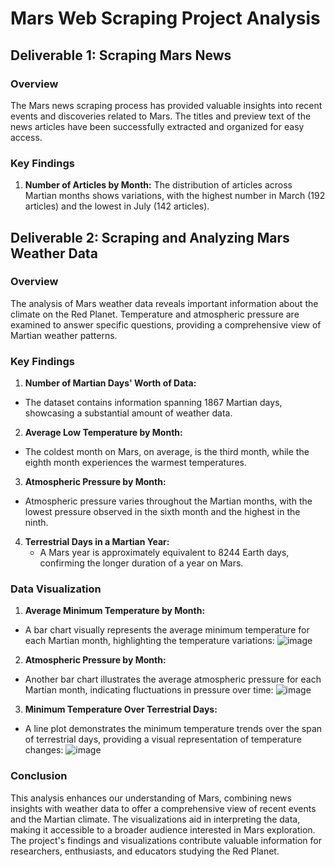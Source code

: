 # Mars Web Scraping Project Analysis
## Deliverable 1: Scraping Mars News
### Overview
The Mars news scraping process has provided valuable insights into recent events and discoveries related to Mars. The titles and preview text of the news articles have been successfully extracted and organized for easy access.

### Key Findings
1. <b>Number of Articles by Month:</b>
The distribution of articles across Martian months shows variations, with the highest number in March (192 articles) and the lowest in July (142 articles).

## Deliverable 2: Scraping and Analyzing Mars Weather Data
### Overview
The analysis of Mars weather data reveals important information about the climate on the Red Planet. Temperature and atmospheric pressure are examined to answer specific questions, providing a comprehensive view of Martian weather patterns.

### Key Findings
1. <b>Number of Martian Days' Worth of Data:</b>
 - The dataset contains information spanning 1867 Martian days, showcasing a substantial amount of weather data.
2. <b>Average Low Temperature by Month:</b>
 - The coldest month on Mars, on average, is the third month, while the eighth month experiences the warmest temperatures.
3. <b>Atmospheric Pressure by Month:</b>
 - Atmospheric pressure varies throughout the Martian months, with the lowest pressure observed in the sixth month and the highest in the ninth.
4. <b>Terrestrial Days in a Martian Year:</b>
   - A Mars year is approximately equivalent to 8244 Earth days, confirming the longer duration of a year on Mars.

### Data Visualization
1. <b>Average Minimum Temperature by Month:</b>
 - A bar chart visually represents the average minimum temperature for each Martian month, highlighting the temperature variations:
   ![image](https://github.com/Kandacekay/web-scraping-challenge/assets/130207643/f5cfe4ff-b3f8-407b-a2fe-e956184edd26)


2. <b>Atmospheric Pressure by Month:</b>
 - Another bar chart illustrates the average atmospheric pressure for each Martian month, indicating fluctuations in pressure over time:
   ![image](https://github.com/Kandacekay/web-scraping-challenge/assets/130207643/64e950fe-ccb2-449b-9b1b-b3b0814276d3)

3. <b>Minimum Temperature Over Terrestrial Days:</b>
 - A line plot demonstrates the minimum temperature trends over the span of terrestrial days, providing a visual representation of temperature changes:
   ![image](https://github.com/Kandacekay/web-scraping-challenge/assets/130207643/cb90635a-9bd7-48d1-9a58-e4b051f02d7e)

### Conclusion
This analysis enhances our understanding of Mars, combining news insights with weather data to offer a comprehensive view of recent events and the Martian climate. The visualizations aid in interpreting the data, making it accessible to a broader audience interested in Mars exploration. The project's findings and visualizations contribute valuable information for researchers, enthusiasts, and educators studying the Red Planet.
